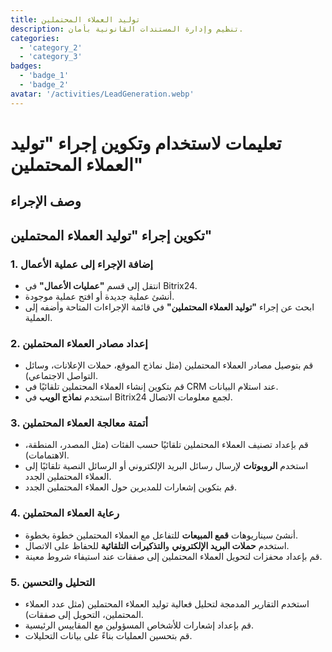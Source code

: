 ```yaml
---
title: توليد العملاء المحتملين
description: تنظيم وإدارة المستندات القانونية بأمان.
categories: 
  - 'category_2'
  - 'category_3'
badges: 
  - 'badge_1'
  - 'badge_2'
avatar: '/activities/LeadGeneration.webp'
---
```


# تعليمات لاستخدام وتكوين إجراء "توليد العملاء المحتملين"

## وصف الإجراء

## **تكوين إجراء "توليد العملاء المحتملين"**

### 1. إضافة الإجراء إلى عملية الأعمال
- انتقل إلى قسم **"عمليات الأعمال"** في Bitrix24.
- أنشئ عملية جديدة أو افتح عملية موجودة.
- ابحث عن إجراء **"توليد العملاء المحتملين"** في قائمة الإجراءات المتاحة وأضفه إلى العملية.

### 2. إعداد مصادر العملاء المحتملين
- قم بتوصيل مصادر العملاء المحتملين (مثل نماذج الموقع، حملات الإعلانات، وسائل التواصل الاجتماعي).
- قم بتكوين إنشاء العملاء المحتملين تلقائيًا في CRM عند استلام البيانات.
- استخدم **نماذج الويب** في Bitrix24 لجمع معلومات الاتصال.

### 3. أتمتة معالجة العملاء المحتملين
- قم بإعداد تصنيف العملاء المحتملين تلقائيًا حسب الفئات (مثل المصدر، المنطقة، الاهتمامات).
- استخدم **الروبوتات** لإرسال رسائل البريد الإلكتروني أو الرسائل النصية تلقائيًا إلى العملاء المحتملين الجدد.
- قم بتكوين إشعارات للمديرين حول العملاء المحتملين الجدد.

### 4. رعاية العملاء المحتملين
- أنشئ سيناريوهات **قمع المبيعات** للتفاعل مع العملاء المحتملين خطوة بخطوة.
- استخدم **حملات البريد الإلكتروني** و**التذكيرات التلقائية** للحفاظ على الاتصال.
- قم بإعداد محفزات لتحويل العملاء المحتملين إلى صفقات عند استيفاء شروط معينة.

### 5. التحليل والتحسين
- استخدم التقارير المدمجة لتحليل فعالية توليد العملاء المحتملين (مثل عدد العملاء المحتملين، التحويل إلى صفقات).
- قم بإعداد إشعارات للأشخاص المسؤولين مع المقاييس الرئيسية.
- قم بتحسين العمليات بناءً على بيانات التحليلات.
